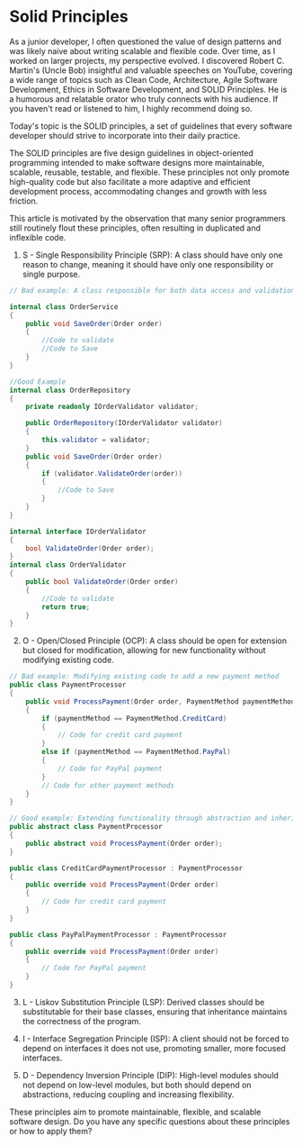 # Solid Principles

As a junior developer, I often questioned the value of design patterns and was likely naive about writing scalable and flexible code. Over time, as I worked on larger projects, my perspective evolved. I discovered Robert C. Martin's (Uncle Bob) insightful and valuable speeches on YouTube, covering a wide range of topics such as Clean Code, Architecture, Agile Software Development, Ethics in Software Development, and SOLID Principles. He is a humorous and relatable orator who truly connects with his audience. If you haven't read or listened to him, I highly recommend doing so.

Today's topic is the SOLID principles, a set of guidelines that every software developer should strive to incorporate into their daily practice.

The SOLID principles are five design guidelines in object-oriented programming intended to make software designs more maintainable, scalable, reusable, testable, and flexible. These principles not only promote high-quality code but also facilitate a more adaptive and efficient development process, accommodating changes and growth with less friction.

This article is motivated by the observation that many senior programmers still routinely flout these principles, often resulting in duplicated and inflexible code.

1. S - Single Responsibility Principle (SRP): A class should have only one reason to change, meaning it should have only one responsibility or single purpose.

```csharp
// Bad example: A class responsible for both data access and validation

internal class OrderService
{
    public void SaveOrder(Order order)
    {
        //Code to validate
        //Code to Save
    }
}

//Good Example
internal class OrderRepository
{
    private readonly IOrderValidator validator;

    public OrderRepository(IOrderValidator validator)
    {
        this.validator = validator;
    }
    public void SaveOrder(Order order)
    {
        if (validator.ValidateOrder(order))
        {
            //Code to Save
        }
    }
}

internal interface IOrderValidator
{
    bool ValidateOrder(Order order);
}
internal class OrderValidator
{
    public bool ValidateOrder(Order order)
    {
        //Code to validate
        return true;
    }
}

```

2. O - Open/Closed Principle (OCP): A class should be open for extension but closed for modification, allowing for new functionality without modifying existing code.

```csharp
// Bad example: Modifying existing code to add a new payment method
public class PaymentProcessor
{
    public void ProcessPayment(Order order, PaymentMethod paymentMethod)
    {
        if (paymentMethod == PaymentMethod.CreditCard)
        {
            // Code for credit card payment
        }
        else if (paymentMethod == PaymentMethod.PayPal)
        {
            // Code for PayPal payment
        }
        // Code for other payment methods
    }
}

// Good example: Extending functionality through abstraction and inheritance
public abstract class PaymentProcessor
{
    public abstract void ProcessPayment(Order order);
}

public class CreditCardPaymentProcessor : PaymentProcessor
{
    public override void ProcessPayment(Order order)
    {
        // Code for credit card payment
    }
}

public class PayPalPaymentProcessor : PaymentProcessor
{
    public override void ProcessPayment(Order order)
    {
        // Code for PayPal payment
    }
}

```

3. L - Liskov Substitution Principle (LSP): Derived classes should be substitutable for their base classes, ensuring that inheritance maintains the correctness of the program.

4. I - Interface Segregation Principle (ISP): A client should not be forced to depend on interfaces it does not use, promoting smaller, more focused interfaces.

5. D - Dependency Inversion Principle (DIP): High-level modules should not depend on low-level modules, but both should depend on abstractions, reducing coupling and increasing flexibility.

These principles aim to promote maintainable, flexible, and scalable software design. Do you have any specific questions about these principles or how to apply them?
